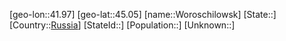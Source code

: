 ﻿---
location: [45.05,41.97]
type: City
tags:
- geo/City


SpocWebEntityId: 35709
isDeleted: false
confidential: public

---
[geo-lon::41.97]
[geo-lat::45.05]
[name::Woroschilowsk]
[State::]
[Country::[Russia](geo/Continent/Europe/Russia.md)]
[StateId::]
[Population::]
[Unknown::]

